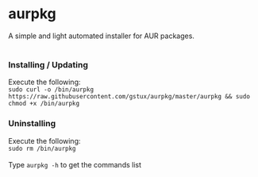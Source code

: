 # aurpkg
A simple and light automated installer for AUR packages.<br>
<br>
### Installing / Updating
Execute the following:<br>
`sudo curl -o /bin/aurpkg https://raw.githubusercontent.com/gstux/aurpkg/master/aurpkg && sudo chmod +x /bin/aurpkg` <br>
### Uninstalling
Execute the following:<br>
`sudo rm /bin/aurpkg` <br>
<br>
Type `aurpkg -h` to get the commands list
